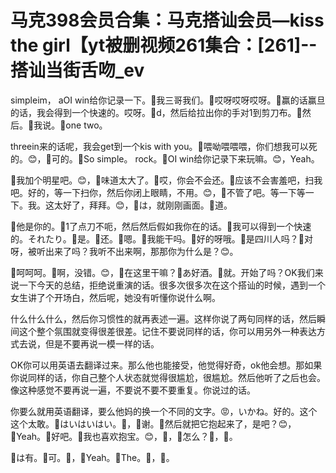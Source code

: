 # 马克398会员合集：马克搭讪会员—kiss the girl【yt被删视频261集合：[261]--搭讪当街舌吻_ev

simpleim， aOI win给你记录一下。🎼我三哥我们。🎼哎呀哎呀哎呀。🎼赢的话赢旦的话，我会得到一个快速的。哎呀。🎼d，然后给拉出你的手对1到剪刀布。🎼然后。🎼我说。🎼one two。

 threein来的话呢，我会get到一个kis with you。🎼喂呦喂喂喂，你们想我可以死的。😊，🎼可的。🎼So simple。 rock。🎼OI win给你记录下来玩嘛。😊，Yeah。

🎼我加个明星吧。😊，🎼味道太大了。🎼哎，你会不会还。🎼应该不会害羞吧，扫我吧。好的，等一下扫你，然后你闭上眼睛，不用。😊，🎼不管了吧。等一下等一下。我。这太好了，拜拜。😊，🎼は，就刚刚画面。🎼道。

🎼他是你的。🎼1了点刀不呃，然后然后假如我你在的话。🎼我可以得到一个快速的。それたり。🎼是。🎼还。🎼嗯。🎼我能干吗。🎼好的呀哦。🎼是四川人吗？🎼对呀，被听出来了吗？我听不出来啊，那那你为什么是？😊。

🎼呵呵呵。🎼啊，没错。😊，🎼在这里干嘛？🎼あ好酒。🎼就。开始了吗？OK我们来说一下今天的总结，拒绝说重演的话。很多次很多次在这个搭讪的时候，遇到一个女生讲了个开场白，然后呢，她没有听懂你说什么啊。

什么什么什么，然后你习惯性的就再表述一遍。这样你说了两句同样的话，然后瞬间这个整个氛围就变得很差很差。记住不要说同样的话，你可以用另外一种表达方式去说，但是不要再说一模一样的话。

OK你可以用英语去翻译过来。那么他也能接受，他觉得好奇，ok他会想。那如果你说同样的话，你自己整个人状态就觉得很尴尬，很尴尬。然后他听了之后也会。像这种感觉不要再说一遍，不要说不要不要重复。你说过的话。

你要么就用英语翻译，要么他妈的换一个不同的文字。😡，いかね。好的。这个这个太敢。🎼はいはいはい。🎼，🎼谢。🎼然后就把它抱起来了，是吧？😊，🎼Yeah。🎼好吧。🎼我也喜欢抱宝。😊，🎼，🎼怎么？🎼，🎼。

🎼は有。🎼可。🎼，🎼Yeah。🎼The。🎼，🎼。